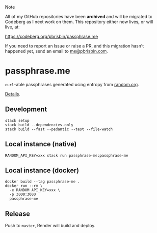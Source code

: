 > [!NOTE]
> All of my GitHub repositories have been **archived** and will be migrated to
> Codeberg as I next work on them. This repository either now lives, or will
> live, at:
>
> https://codeberg.org/pbrisbin/passphrase.me
>
> If you need to report an Issue or raise a PR, and this migration hasn't
> happened yet, send an email to me@pbrisbin.com.

# passphrase.me

`curl`-able passphrases generated using entropy from [random.org][].

[Details][].

[random.org]: https://www.random.org
[details]: https://passphrase-me.onrender.com/about

## Development

```console
stack setup
stack build --dependencies-only
stack build --fast --pedantic --test --file-watch
```

## Local instance (native)

```console
RANDOM_API_KEY=xxx stack run passphrase-me:passphrase-me
```

## Local instance (docker)

```console
docker build --tag passphrase-me .
docker run --rm \
  -e RANDOM_API_KEY=xxx \
  -p 3000:3000
  passphrase-me
```

## Release

Push to `master`, Render will build and deploy.
